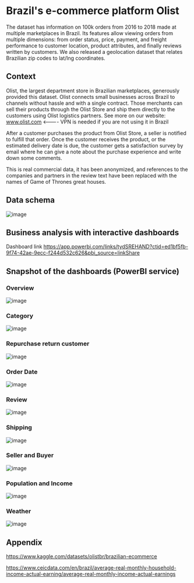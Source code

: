 # Brazil's e-commerce platform Olist
The dataset has information on 100k orders from 2016 to 2018 made at multiple marketplaces in Brazil. Its features allow viewing orders from multiple dimensions: from order status, price, payment, and freight performance to customer location, product attributes, and finally reviews written by customers. We also released a geolocation dataset that relates Brazilian zip codes to lat/lng coordinates.

## Context
Olist, the largest department store in Brazilian marketplaces, generously provided this dataset. Olist connects small businesses across Brazil to channels without hassle and with a single contract. Those merchants can sell their products through the Olist Store and ship them directly to the customers using Olist logistics partners. See more on our website: www.olist.com <---- VPN is needed if you are not using it in Brazil

After a customer purchases the product from Olist Store, a seller is notified to fulfill that order. Once the customer receives the product, or the estimated delivery date is due, the customer gets a satisfaction survey by email where he can give a note about the purchase experience and write down some comments.

This is real commercial data, it has been anonymized, and references to the companies and partners in the review text have been replaced with the names of Game of Thrones great houses.

## Data schema
![image](https://github.com/StevenLuk18/fin_project/assets/158287260/cb76d5d1-9fcc-48e1-83c7-8dfeb029b540)

## Business analysis with interactive dashboards
Dashboard link https://app.powerbi.com/links/tydSREHAND?ctid=ed1bf5fb-9f74-42ae-9ecc-f244d532c626&pbi_source=linkShare

## Snapshot of the dashboards (PowerBI service)

### Overview
![image](https://github.com/StevenLuk18/fin_project/assets/158287260/675c866d-796f-4fc8-8628-faf77c5c4440)

### Category
![image](https://github.com/StevenLuk18/fin_project/assets/158287260/8a269851-ce6e-42db-9347-5bc15eef1b47)

### Repurchase return customer
![image](https://github.com/StevenLuk18/fin_project/assets/158287260/04dc1891-58d2-4a68-9784-e230e6102313)

### Order Date
![image](https://github.com/StevenLuk18/fin_project/assets/158287260/3c17ef17-83e0-467b-91af-8a76e39996b8)

### Review
![image](https://github.com/StevenLuk18/fin_project/assets/158287260/b4432a69-9921-4b59-859c-be1f1d0b5cf0)

### Shipping
![image](https://github.com/StevenLuk18/fin_project/assets/158287260/3893c7e7-ad7f-44c0-b70e-805c95e26192)

### Seller and Buyer
![image](https://github.com/StevenLuk18/fin_project/assets/158287260/10ae3f1e-005f-4861-88af-7864c4e3de28)

### Population and Income
![image](https://github.com/StevenLuk18/fin_project/assets/158287260/41d91d0f-6d0e-44dd-9fa8-dafe1b6bdf4e)

### Weather
![image](https://github.com/StevenLuk18/fin_project/assets/158287260/6a89ca02-525b-47d7-8e6e-5ca2695a093f)

## Appendix
https://www.kaggle.com/datasets/olistbr/brazilian-ecommerce

https://www.ceicdata.com/en/brazil/average-real-monthly-household-income-actual-earning/average-real-monthly-income-actual-earnings


